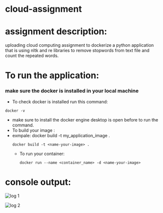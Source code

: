 # cloud-assignment
# assignment description:
uploading cloud computing assignment to dockerize a python application that is using nltk and re libraries to remove stopwords from text file and count the repeated words.
# To run the application:
### make sure the docker is installed in your local machine
 - To check docker is installed run this command:
  ```
  docker -v
  ```
- make sure to install the docker engine desktop is open before to run the command.
- To build your image :
- exmpale: docker build -t my_application_image .
  ```
  docker build -t <name-your-image> .
  ```
  - To run your container:
    ```
    docker run --name <container_name> -d <name-your-image>
    ```
# console output:
![log 1](https://github.com/ahmedG3far44/cloud-assignment/assets/96004565/07873516-cd04-4d3a-8a97-f2d7fda02eab)

![log 2](https://github.com/ahmedG3far44/cloud-assignment/assets/96004565/be38131d-12ee-4762-9110-351c7ca68c94)
